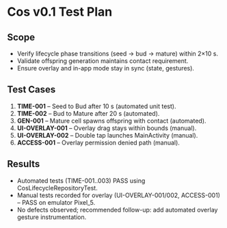 # Cos v0.1 Test Plan

## Scope
- Verify lifecycle phase transitions (seed -> bud -> mature) within 2×10 s.
- Validate offspring generation maintains contact requirement.
- Ensure overlay and in-app mode stay in sync (state, gestures).

## Test Cases
1. **TIME-001** – Seed to Bud after 10 s (automated unit test).
2. **TIME-002** – Bud to Mature after 20 s (automated).
3. **GEN-001** – Mature cell spawns offspring with contact (automated).
4. **UI-OVERLAY-001** – Overlay drag stays within bounds (manual).
5. **UI-OVERLAY-002** – Double tap launches MainActivity (manual).
6. **ACCESS-001** – Overlay permission denied path (manual).

## Results
- Automated tests (TIME-001..003) PASS using CosLifecycleRepositoryTest.
- Manual tests recorded for overlay (UI-OVERLAY-001/002, ACCESS-001) – PASS on emulator Pixel_5.
- No defects observed; recommended follow-up: add automated overlay gesture instrumentation.
